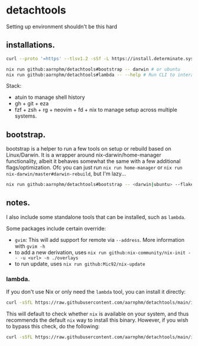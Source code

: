 # detachtools

Setting up environment shouldn't be this hard

## installations.

```bash
curl --proto '=https' --tlsv1.2 -sSf -L https://install.determinate.systems/nix | sh -s -- install

nix run github:aarnphm/detachtools#bootstrap -- darwin # or ubuntu
nix run github:aarnphm/detachtools#lambda -- --help # Run CLI to interact with Lambda Cloud
```

Stack:

- atuin to manage shell history
- gh + git + eza
- fzf + zsh + rg + neovim + fd + nix to manage setup across multiple systems.

## bootstrap.

bootstrap is a helper to run a few tools on setup or rebuild based on Linux/Darwin. It is a wrapper around nix-darwin/home-manager functionality, albeit it behaves somewhat the same with a few additional flags/optimization.
Ofc you can just run `nix run home-manager` or `nix run nix-darwin/master#darwin-rebuild`, but I'm lazy...

```bash
nix run github:aarnphm/detachtools#bootstrap -- <darwin|ubuntu> --flake ~/workspace/detachtools # or any flake uri
```

## notes.

I also include some standalone tools that can be installed, such as `lambda`.

Some packages include certain override:

- `gvim`: This will add support for remote via `--address`. More information with `gvim -h`
- to add a new derivation, uses `nix run github:nix-community/nix-init -- -u <url> -n ./overlays`
- to run update, uses `nix run github:Mic92/nix-update`

### lambda.

If you don't use Nix or only need the `lambda` tool, you can install it directly:

```bash
curl -sSfL https://raw.githubusercontent.com/aarnphm/detachtools/main/install.sh | bash
```

This will default to check whether `nix` is available on your system, and thus recommends the default `nix` way to install this binary.
However, if you wish to bypass this check, do the following:

```bash
curl -sSfL https://raw.githubusercontent.com/aarnphm/detachtools/main/install.sh | bash -s -- --force-install
```

